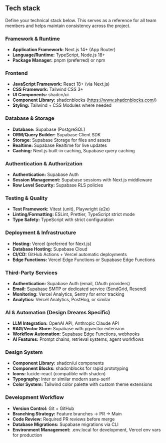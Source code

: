 ## Tech stack

Define your technical stack below. This serves as a reference for all team members and helps maintain consistency across the project.

### Framework & Runtime
- **Application Framework:** Next.js 14+ (App Router)
- **Language/Runtime:** TypeScript, Node.js 18+
- **Package Manager:** pnpm (preferred) or npm

### Frontend
- **JavaScript Framework:** React 18+ (via Next.js)
- **CSS Framework:** Tailwind CSS 3+
- **UI Components:** shadcn/ui
- **Component Library:** shadcnblocks (https://www.shadcnblocks.com/)
- **Styling:** Tailwind + CSS Modules where needed

### Database & Storage
- **Database:** Supabase (PostgreSQL)
- **ORM/Query Builder:** Supabase Client SDK
- **Storage:** Supabase Storage for files and assets
- **Realtime:** Supabase Realtime for live updates
- **Caching:** Next.js built-in caching, Supabase query caching

### Authentication & Authorization
- **Authentication:** Supabase Auth
- **Session Management:** Supabase sessions with Next.js middleware
- **Row Level Security:** Supabase RLS policies

### Testing & Quality
- **Test Framework:** Vitest (unit), Playwright (e2e)
- **Linting/Formatting:** ESLint, Prettier, TypeScript strict mode
- **Type Safety:** TypeScript with strict configuration

### Deployment & Infrastructure
- **Hosting:** Vercel (preferred for Next.js)
- **Database Hosting:** Supabase Cloud
- **CI/CD:** GitHub Actions + Vercel automatic deployments
- **Edge Functions:** Vercel Edge Functions or Supabase Edge Functions

### Third-Party Services
- **Authentication:** Supabase Auth (email, OAuth providers)
- **Email:** Supabase SMTP or dedicated service (SendGrid, Resend)
- **Monitoring:** Vercel Analytics, Sentry for error tracking
- **Analytics:** Vercel Analytics, PostHog, or similar

### AI & Automation (Design Dreams Specific)
- **LLM Integration:** OpenAI API, Anthropic Claude API
- **RAG/Vector Store:** Supabase with pgvector extension
- **Workflow Automation:** Supabase Edge Functions, webhooks
- **AI Features:** Prompt chains, retrieval systems, agent workflows

### Design System
- **Component Library:** shadcn/ui components
- **Component Blocks:** shadcnblocks for rapid prototyping
- **Icons:** lucide-react (compatible with shadcn)
- **Typography:** Inter or similar modern sans-serif
- **Color System:** Tailwind color palette with custom theme extensions

### Development Workflow
- **Version Control:** Git + GitHub
- **Branching Strategy:** Feature branches → PR → Main
- **Code Review:** Required PR reviews before merge
- **Database Migrations:** Supabase migrations via CLI
- **Environment Management:** .env.local for development, Vercel env vars for production
